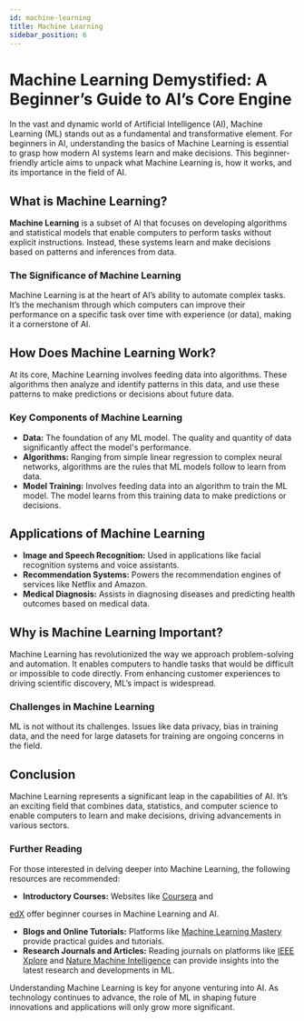 ```yaml
---
id: machine-learning
title: Machine Learning
sidebar_position: 6
---
```

# Machine Learning Demystified: A Beginner’s Guide to AI’s Core Engine

In the vast and dynamic world of Artificial Intelligence (AI), Machine Learning (ML) stands out as a fundamental and transformative element. For beginners in AI, understanding the basics of Machine Learning is essential to grasp how modern AI systems learn and make decisions. This beginner-friendly article aims to unpack what Machine Learning is, how it works, and its importance in the field of AI.

## What is Machine Learning?

**Machine Learning** is a subset of AI that focuses on developing algorithms and statistical models that enable computers to perform tasks without explicit instructions. Instead, these systems learn and make decisions based on patterns and inferences from data.

### The Significance of Machine Learning

Machine Learning is at the heart of AI’s ability to automate complex tasks. It’s the mechanism through which computers can improve their performance on a specific task over time with experience (or data), making it a cornerstone of AI.

## How Does Machine Learning Work?

At its core, Machine Learning involves feeding data into algorithms. These algorithms then analyze and identify patterns in this data, and use these patterns to make predictions or decisions about future data.

### Key Components of Machine Learning

- **Data:** The foundation of any ML model. The quality and quantity of data significantly affect the model's performance.
- **Algorithms:** Ranging from simple linear regression to complex neural networks, algorithms are the rules that ML models follow to learn from data.
- **Model Training:** Involves feeding data into an algorithm to train the ML model. The model learns from this training data to make predictions or decisions.

## Applications of Machine Learning

- **Image and Speech Recognition:** Used in applications like facial recognition systems and voice assistants.
- **Recommendation Systems:** Powers the recommendation engines of services like Netflix and Amazon.
- **Medical Diagnosis:** Assists in diagnosing diseases and predicting health outcomes based on medical data.

## Why is Machine Learning Important?

Machine Learning has revolutionized the way we approach problem-solving and automation. It enables computers to handle tasks that would be difficult or impossible to code directly. From enhancing customer experiences to driving scientific discovery, ML’s impact is widespread.

### Challenges in Machine Learning

ML is not without its challenges. Issues like data privacy, bias in training data, and the need for large datasets for training are ongoing concerns in the field.

## Conclusion

Machine Learning represents a significant leap in the capabilities of AI. It’s an exciting field that combines data, statistics, and computer science to enable computers to learn and make decisions, driving advancements in various sectors.

### Further Reading

For those interested in delving deeper into Machine Learning, the following resources are recommended:

- **Introductory Courses:** Websites like [Coursera](https://www.coursera.org/) and

 [edX](https://www.edx.org/) offer beginner courses in Machine Learning and AI.
- **Blogs and Online Tutorials:** Platforms like [Machine Learning Mastery](https://machinelearningmastery.com/) provide practical guides and tutorials.
- **Research Journals and Articles:** Reading journals on platforms like [IEEE Xplore](https://ieeexplore.ieee.org/) and [Nature Machine Intelligence](https://www.nature.com/natmachintell/) can provide insights into the latest research and developments in ML.

Understanding Machine Learning is key for anyone venturing into AI. As technology continues to advance, the role of ML in shaping future innovations and applications will only grow more significant.